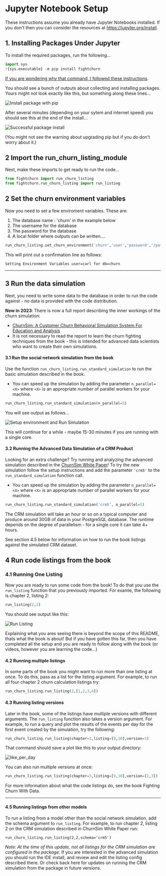 

<a name="notebook"/>

# Jupyter Notebook Setup

These instructions assume you already have Jupyter Notebooks installed. If you don't then you can consider the resources at https://jupyter.org/install. 

## 1. Installing Packages Under Jupyter


To install the required packages, run the following...

```python
import sys
!{sys.executable} -m pip install fightchurn
```

[If you are wondering why that command, I followed these instructions](https://jakevdp.github.io/blog/2017/12/05/installing-python-packages-from-jupyter/).

You should see a bunch of outputs about collecting and installing packages. Yours might not look exactly like this, but something along these lines...

![Install package with pip](note1_env_start.png)

After several minutes (depending on your sytem and internet speed) you should see this at the end of the install...

![Successful package install](./note2_env_done.png)

(You might not see the warning about upgrading pip but if you do don't worry about it.)

## 2 Import the run_churn_listing_module

Next, make these imports to get ready to run the code...

```python
from fightchurn import run_churn_listing
from fightchurn.run_churn_listing import run_listing
```

## 2  Set the churn environment variables

Now you need to set a few enviroment variables. These are:

1. The database name : 'churn' in the example below
2. The username for the database 
3. The password for the database
4. A local folder where  outputs can be written....


```python
run_churn_listing.set_churn_environment('churn','user','password','/path/to/my_churn_output_folder')
```

This will print out a confirmation line as follows:

```
Setting Environment Variables user=carl for db=churn
```



---

<a name="simulate"/>

## 3 Run the data simulation

Next, you need to write some data to the database in order to run the code against - no data is provided with the code distribution. 

**New in 2023**: There is now a full report describing the inner workings of the churn simulation:
* [ChurnSim: A Customer Churn Behavioral Simulation System For Education and Analysis](https://papers.ssrn.com/sol3/papers.cfm?abstract_id=4540160)
* It is not necessary to read the report to learn the churn fighting techniques from the book - 
  this is intended for advanced data scientists who want to create their own simulations.


#### 3.1 Run the social network simulation from the book

Use the function `run_churn_listing.run_standard_simulation` to run the basic simulation 
described in the book.

* You can speed up the simulation by adding the parameter `n_parallel=<X>` where `<X>` is an 
  appropriate number of parallel workers for your machine. 

```python
run_churn_listing.run_standard_simulation(n_parallel=5)
```

You will see output as follows...

![Setup environment and Run Simulation](note3_sim.png)

This will continue for a while - maybe 15-30 minutes if you are running with a single core.

#### 3.2 Running the Advanced Data Simulation of a CRM Product

Looking for an extra challenge? Try running and analyzing the advanced simulation described in 
the [ChurnSim White Paper](https://papers.ssrn.com/sol3/papers.cfm?abstract_id=4540160)! To try the new simulation follow the setup 
instructions and add the parameter `'crm5'` to the `run_standard_simulation` function call. 
* You can speed up the simulation by adding the parameter `n_parallel=<X>` where `<X>` is an 
  appropriate number of parallel workers for your machine.

```python
run_churn_listing.run_standard_simulation('crm5', n_parallel=5)
```

The CRM  simulation will take an hour or so on a typical computer and produce around 30GB of 
data in your PostgreSQL database. The runtime depends on the degree of parallelism - for a 
single core it can take 4+ hours.

See section 4.5 below for information on how to run the book listings against the simulated CRM 
dataset.

<a name="run"/>

## 4 Run code listings from the book

### 4.1 Running One Listing

Now you are ready to run some code from the book! To do that you use the `run_listing` function that you previously imported. For examle, the following is chapter 2, listing 2:


```python
run_listing(2,2)
```

You should see output like this:

![Run Listing](note4_churn.png)

Explaining what you ares seeing there is beyond the scope of this README, thats what the book is about! But if you have gotten this far, then you have completed all the setup and you are ready to follow along with the book (or videos, however you are learning the code...)

#### 4.2 Running multiple listings

In some parts of the book you might want to run more than one listing at once. To do this, 
pass as a list for the listing argument. For example, to run all four chapter 2 churn 
calculation listings try:


```python
run_churn_listing.run_listing(2,[1,2,3,4])
```


#### 4.3 Running listing versions

Later in the book, some of the listings have multiple versions with different arguments. The 
`run_listing` function also takes a version argument. For example, to run a query and plot the 
results of the events per day for the first event created by the simulation, try the following:


```python
run_churn_listing.run_listing(chapter=3,listing=[9,10],version=1)
```

That command should save a plot like this to your output directory:

![like_per_day](/Users/carl/Documents/churn/fight-churn/readme_files/like_per_day.png)

You can also run multiple versions at once:


```python
run_churn_listing.run_listing(chapter=3,listing=[9,10],version=[2,3])
```

For more information about what the code listings do, see the book Fighting Churn With Data.

------


#### 4.5 Running listings from other models

To run a listing from a model other than the social network simulation, add the schema argument 
to `run_listing`. For example, to run chapter 2, listing 2 on the CRM simulation described in 
ChurnSim White Paper run:

```
run_churn_listing.run_listing(2,2,schema='crm5')
```

_Note: At the time of this update, not all listings for the CRM simulation are configured in 
the package._ If you are interested in the advanced simulation you should run the IDE 
install, and review and edit the listing config described there. Or check back here for updates 
on running the CRM simulation from the package in future versions.
